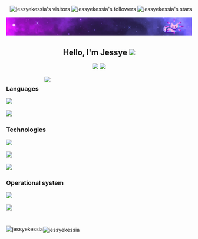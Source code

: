 <p align="right">
	<img alt="jessyekessia's visitors" src="https://komarev.com/ghpvc/?username=jessyekessia&color=8c36db&style=flat&label=visitors" />
	<img alt="jessyekessia's followers" src="https://img.shields.io/github/followers/jessyekessia?color=blueviolet" />
	<img alt="jessyekessia's stars" src="https://img.shields.io/github/stars/jessyekessia?color=blueviolet" />
</p>

[![Poster with background image of a galaxy in the colours purple and blue with animated sparkling stars and a pixelated cat.](poster_galaxy-2.gif)](https://www.linkedin.com/in/jessyekessia/)

<h2 align="center">Hello, I'm Jessye <img src="https://media.giphy.com/media/mGcNjsfWAjY5AEZNw6/giphy.gif" width="50"></h2>

<div align="center" > 
	<a href="#" alt="Gmail"> 
		<img src="https://img.shields.io/badge/jessyekessia16@gmail.com-%23D14836.svg?&style=for-the-badge&logo=gmail&logoColor=white" /></a>
	<a href="https://www.linkedin.com/in/jessye-pereira-b4733b1b7/" alt="LinkedIn"> 
		<img src="https://img.shields.io/badge/Jessye Pereira-%230077B5.svg?&style=for-the-badge&logo=linkedin&logoColor=white" /></a>
</div>
<br>

<img src="https://media3.giphy.com/media/v1.Y2lkPTc5MGI3NjExYTh6dDkyc2lkZm5vdXlpZ2RxZzVyYmU2cGFoenRvNG5zYnYwMDNkMSZlcD12MV9pbnRlcm5hbF9naWZfYnlfaWQmY3Q9Zw/JIX9t2j0ZTN9S/giphy.gif" min-width="400px" max-width="400px" width="400px" align="right">

<div>

### Languages
<p align="left">
	  <a alt="Python">
  <img src="https://img.shields.io/badge/Python-3776AB?style=for-the-badge&logo=python&logoColor=white" /></a>
  <p align="left">
	  <a alt="JavaScript">
  <img src="https://img.shields.io/badge/JavaScript-F7DF1E?style=for-the-badge&logo=javascript&logoColor=black" /></a>

### Technologies
<p align="left">
	  <a alt="Git">
  <img src="https://img.shields.io/badge/Git-E34F26?style=for-the-badge&logo=git&logoColor=white" /></a>
<p align="left">
	  <a alt="HTML">
  <img src="https://img.shields.io/badge/HTML5-E34F26?style=for-the-badge&logo=html5&logoColor=white" /></a>
<p align="left">
	  <a alt="CSS">
  <img src="https://img.shields.io/badge/CSS-239120?&style=for-the-badge&logo=css3&logoColor=white" /></a>

### Operational system
<p align="left">
	  <a alt="Linux">
  <img src="https://img.shields.io/badge/Linux-E34F26?style=for-the-badge&logo=linux&logoColor=black" /></a>
<p align="left">
	  <a alt="Windows">
  <img src="https://img.shields.io/badge/Windows-017AD7?style=for-the-badge&logo=windows&logoColor=white" /></a>

</div>

#
<div> 
<p><img align="left" src="https://github-readme-stats.vercel.app/api?username=jessyekessia&theme=omni&hide_border=false&include_all_commits=false&count_private=false" alt="jessyekessia" /> </p>
<p><img align="center" src="https://github-readme-stats.vercel.app/api/top-langs/?username=jessyekessia&theme=omni&hide_border=false&include_all_commits=false&count_private=false&layout=compact" alt="jessyekessia" /></p>
</div>
